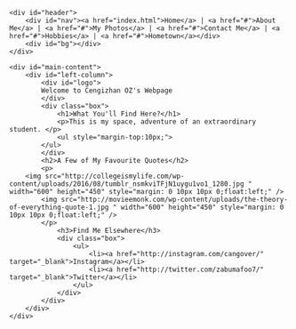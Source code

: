 <html>
<head>
    <title>My Personal Webpage</title>
    <link href="style.css" rel="stylesheet" type="text/css" />
</head>
<body>
<div id="wrapper">
    
	<div id="header">
		<div id="nav"><a href="index.html">Home</a> | <a href="#">About Me</a> | <a href="#">My Photos</a> | <a href="#">Contact Me</a> | <a href="#">Hobbies</a> | <a href="#">Hometown</a></div>
		<div id="bg"></div>
	</div>
	
	<div id="main-content">
		<div id="left-column">
			<div id="logo">
			Welcome to Cengizhan OZ's Webpage
			</div>
			<div class="box">
        		<h1>What You'll Find Here?</h1>
        		<p>This is my space, adventure of an extraordinary student. </p>
				<ul style="margin-top:10px;">
			</ul>
			</div>
			<h2>A Few of My Favourite Quotes</h2>
			<p>
		<img src="http://collegeismylife.com/wp-content/uploads/2016/08/tumblr_nsmkviTFjN1uygu1vo1_1280.jpg " width="600" height="450" style="margin: 0 10px 10px 0;float:left;" />
			<img src="http://movieemonk.com/wp-content/uploads/the-theory-of-everything-quote-1.jpg " width="600" height="450" style="margin: 0 10px 10px 0;float:left;" />
			</p>				
				<h3>Find Me Elsewhere</h3>
				<div class="box">
					<ul>
						<li><a href="http://instagram.com/cangover/" target="_blank">Instagram</a></li>
						<li><a href="http://twitter.com/zabumafoo7/" target="_blank">Twitter</a></li>		
					</ul>
				</div>
			</div>
		</div>
	</div>
</body>
</html>
